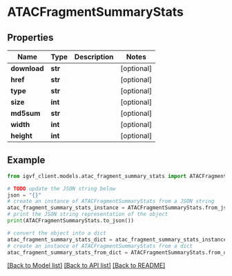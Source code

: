 # ATACFragmentSummaryStats



## Properties

Name | Type | Description | Notes
------------ | ------------- | ------------- | -------------
**download** | **str** |  | [optional] 
**href** | **str** |  | [optional] 
**type** | **str** |  | [optional] 
**size** | **int** |  | [optional] 
**md5sum** | **str** |  | [optional] 
**width** | **int** |  | [optional] 
**height** | **int** |  | [optional] 

## Example

```python
from igvf_client.models.atac_fragment_summary_stats import ATACFragmentSummaryStats

# TODO update the JSON string below
json = "{}"
# create an instance of ATACFragmentSummaryStats from a JSON string
atac_fragment_summary_stats_instance = ATACFragmentSummaryStats.from_json(json)
# print the JSON string representation of the object
print(ATACFragmentSummaryStats.to_json())

# convert the object into a dict
atac_fragment_summary_stats_dict = atac_fragment_summary_stats_instance.to_dict()
# create an instance of ATACFragmentSummaryStats from a dict
atac_fragment_summary_stats_from_dict = ATACFragmentSummaryStats.from_dict(atac_fragment_summary_stats_dict)
```
[[Back to Model list]](../README.md#documentation-for-models) [[Back to API list]](../README.md#documentation-for-api-endpoints) [[Back to README]](../README.md)


